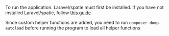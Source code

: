 <p>
To run the application. Laravel/spatie must first be installed.
If you have not installed Laravel/spatie, follow <a href="https://spatie.be/docs/laravel-permission/v5/installation-laravel">this guide</a>
</p>
<p>
Since custom helper functions are added, you need to run <code>composer dump-autoload</code> before running the program to load all helper functions
</p>